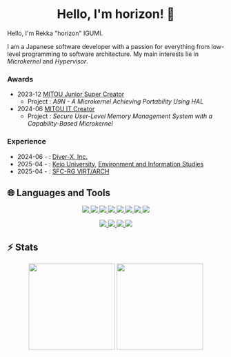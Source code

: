 <h1 align="center"> Hello, I'm horizon! 👋 </h1>

Hello, I'm Rekka "horizon" IGUMI.

I am a Japanese software developer with a passion for everything from low-level programming to software architecture.
My main interests lie in *Microkernel* and *Hypervisor*.

### Awards

- 2023-12 [MITOU Junior Super Creator](https://jr.mitou.org/projects/2023/a9n)
  - Project : *A9N - A Microkernel Achieving Portability Using HAL*
- 2024-06 [MITOU IT Creator](https://www.ipa.go.jp/jinzai/mitou/it/2024/gaiyou-sg-2.html)
  - Project : *Secure User-Level Memory Management System with a Capability-Based Microkernel*

### Experience

- 2024-06 - : [Diver-X, Inc.](https://diver-x.jp/)
- 2025-04 - : [Keio University](https://www.keio.ac.jp/), [Environment and Information Studies](https://www.sfc.keio.ac.jp/)
- 2025-04 - : [SFC-RG VIRT/ARCH](https://arch.sfc.wide.ad.jp/)

## 🌐 Languages and Tools

<p align="center">
  <a href="https://shields.io">
    <img src="https://img.shields.io/badge/c++-00599c?style=for-the-badge&logo=cplusplus" />
    <img src="https://img.shields.io/badge/c-00599c?style=for-the-badge&logo=c" />
    <img src="https://img.shields.io/badge/rust-00599c?style=for-the-badge&logo=rust" />
    <img src="https://img.shields.io/badge/asm:x86__64-00599c?style=for-the-badge" />
    <img src="https://img.shields.io/badge/asm:risc--v-00599c?style=for-the-badge" />
    <img src="https://img.shields.io/badge/haskell-00599c?style=for-the-badge&logo=haskell" />
    <img src="https://img.shields.io/badge/python-00599c?style=for-the-badge&logo=python" />
    <img src="https://img.shields.io/badge/typst-00599c?style=for-the-badge&logo=typst" />
  </a>
</p>

<p align="center">
  <a href="https://shields.io">
    <img src="https://img.shields.io/badge/cmake-00599c?style=for-the-badge&logo=cmake" />
    <img src="https://img.shields.io/badge/make-00599c?style=for-the-badge&logo=make" />
    <img src="https://img.shields.io/badge/opencv-00599c?style=for-the-badge&logo=opencv" />
    <img src="https://img.shields.io/badge/unity-00599c?style=for-the-badge&logo=unity" />
  </a>
</p>

## ⚡️ Stats
<p align="center">
    <img height=200 src="https://github-readme-stats.vercel.app/api/top-langs/?username=horizon2038&theme=holi&layout=donut-vertical" />
    <img height=200 src="https://github-readme-stats.vercel.app/api?username=horizon2038&theme=holi" />
</p>

<!--
**horizon2038/horizon2038** is a ✨ _special_ ✨ repository because its `README.md` (this file) appears on your GitHub profile.

Here are some ideas to get you started:

- 🔭 I’m currently working on ...
- 🌱 I’m currently learning ...
- 👯 I’m looking to collaborate on ...
- 🤔 I’m looking for help with ...
- 💬 Ask me about ...
- 📫 How to reach me: ...
- 😄 Pronouns: ...
- ⚡ Fun fact: ...
-->
